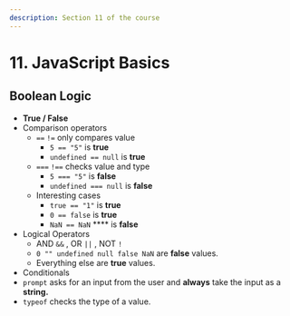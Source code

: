 ```yaml
---
description: Section 11 of the course
---
```


# 11. JavaScript Basics

## Boolean Logic

* **True / False**
* Comparison operators
  * `==`  `!=`  only compares value
    * `5 == "5"`  is **true**
    * `undefined == null`  is **true**
  * `===`  `!==`  checks value and type
    * `5 === "5"`  is **false**
    * `undefined === null`  is **false**
  * Interesting cases
    * `true == "1"`  is **true**
    * `0 == false`  is **true**
    * `NaN == NaN` **** is **false**
* Logical Operators
  * AND `&&` , OR `||` , NOT `!`
  * `0 "" undefined null false NaN`  are **false** values.
  * Everything else are **true** values.
* Conditionals
* `prompt`  asks for an input from the user and **always** take the input as a **string.**
* `typeof`  checks the type of a value.

